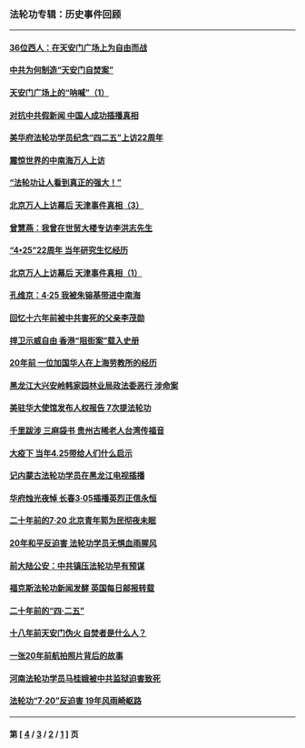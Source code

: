 ### 法轮功专辑：历史事件回顾
---
#### [36位西人：在天安门广场上为自由而战](../../pages/nf5793/n13390029.md?08100430) 
#### [中共为何制造“天安门自焚案”](../../pages/nf5793/n13183270.md?08100430) 
#### [天安门广场上的“呐喊”（1）](../../pages/nf5793/n13105277.md?08100430) 
#### [对抗中共假新闻 中国人成功插播真相](../../pages/nf5793/n12910618.md?08100430) 
#### [美华府法轮功学员纪念“四二五”上访22周年](../../pages/nf5793/n12904445.md?08100430) 
#### [震惊世界的中南海万人上访](../../pages/nf5793/n12903976.md?08100430) 
#### [“法轮功让人看到真正的强大！”](../../pages/nf5793/n12903195.md?08100430) 
#### [北京万人上访幕后 天津事件真相（3）](../../pages/nf5793/n12902807.md?08100430) 
#### [曾慧燕：我曾在世贸大楼专访李洪志先生](../../pages/nf5793/n12898729.md?08100430) 
#### [“4•25”22周年 当年研究生忆经历](../../pages/nf5793/n12894152.md?08100430) 
#### [北京万人上访幕后 天津事件真相（1）](../../pages/nf5793/n12885174.md?08100430) 
#### [孔维京：4·25 我被朱镕基带进中南海](../../pages/nf5793/n12864987.md?08100430) 
#### [回忆十六年前被中共害死的父亲李茂勋](../../pages/nf5793/n12880270.md?08100430) 
#### [捍卫示威自由 香港“阻街案”载入史册](../../pages/nf5793/n12811245.md?08100430) 
#### [20年前 一位加国华人在上海劳教所的经历](../../pages/nf5793/n12707932.md?08100430) 
#### [黑龙江大兴安岭韩家园林业局政法委恶行 涉命案](../../pages/nf5793/n12622815.md?08100430) 
#### [美驻华大使馆发布人权报告 7次提法轮功](../../pages/nf5793/n12520541.md?08100430) 
#### [千里跋涉 三麻袋书 贵州古稀老人台湾传福音](../../pages/nf5793/n12198750.md?08100430) 
#### [大疫下 当年4.25带给人们什么启示](../../pages/nf5793/n12058565.md?08100430) 
#### [记内蒙古法轮功学员在黑龙江电视插播](../../pages/nf5793/n11699194.md?08100430) 
#### [华府烛光夜悼 长春3·05插播英烈正信永恒](../../pages/nf5793/n11397432.md?08100430) 
#### [二十年前的7·20 北京青年郭为民彻夜未眠](../../pages/nf5793/n11354195.md?08100430) 
#### [20年和平反迫害 法轮功学员无惧血雨腥风](../../pages/nf5793/n11348279.md?08100430) 
#### [前大陆公安：中共镇压法轮功早有预谋](../../pages/nf5793/n11352168.md?08100430) 
#### [福克斯法轮功新闻发酵  英国每日邮报转载](../../pages/nf5793/n11285952.md?08100430) 
#### [二十年前的“四·二五”](../../pages/nf5793/n11207639.md?08100430) 
#### [十八年前天安门伪火 自焚者是什么人？](../../pages/nf5793/n10996556.md?08100430) 
#### [一张20年前航拍照片背后的故事](../../pages/nf5793/n10693797.md?08100430) 
#### [河南法轮功学员马桂娥被中共监狱迫害致死](../../pages/nf5793/n10684974.md?08100430) 
#### [法轮功“7‧20”反迫害 19年风雨崎岖路](../../pages/nf5793/n10570834.md?08100430) 

---
#### 第 [ [4](./4.md?08100430) / [3](./3.md?08100430) / [2](./2.md?08100430) / [1](./1.md?08100430) ] 页
